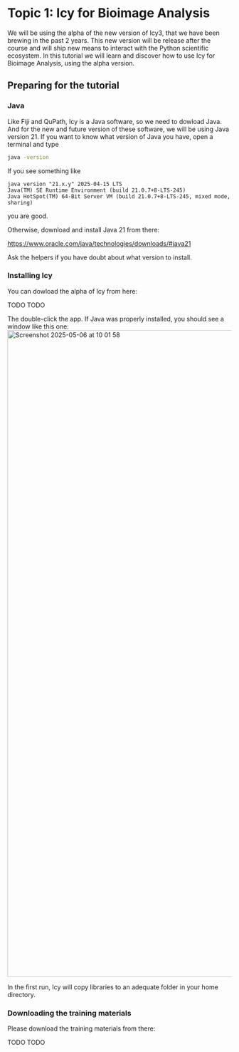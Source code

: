 # Topic 1: Icy for Bioimage Analysis

We will be using the alpha of the new version of Icy3, that we have been brewing in the past 2 years. 
This new version will be release after the course and will ship new means to interact with the Python scientific ecosystem. 
In this tutorial we will learn and discover how to use Icy for Bioimage Analysis, using the alpha version.

## Preparing for the tutorial

### Java

Like Fiji and QuPath, Icy is a Java software, so we need to dowload Java. 
And for the new and future version of these software, we will be using Java version 21.
If you want to know what version of Java you have, open a terminal and type

```sh
java -version
```

If you see something like
```
java version "21.x.y" 2025-04-15 LTS
Java(TM) SE Runtime Environment (build 21.0.7+8-LTS-245)
Java HotSpot(TM) 64-Bit Server VM (build 21.0.7+8-LTS-245, mixed mode, sharing)
```
you are good.

Otherwise, download and install Java 21 from there:

https://www.oracle.com/java/technologies/downloads/#java21

Ask the helpers if you have doubt about what version to install.

### Installing Icy

You can dowload the alpha of Icy from here:

TODO TODO

The double-click the app. 
If Java was properly installed, you should see a window like this one:
<img width="1452" alt="Screenshot 2025-05-06 at 10 01 58" src="https://github.com/user-attachments/assets/dac20284-1028-4851-a441-b5b7523da2fa" />

In the first run, Icy will copy libraries to an adequate folder in your home directory.

### Downloading the training materials

Please download the training materials from there:

TODO TODO






